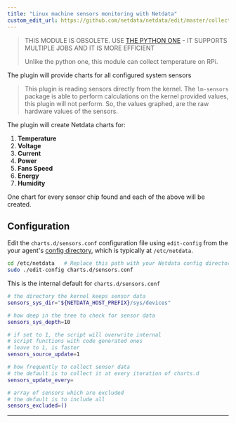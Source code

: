```yaml
---
title: "Linux machine sensors monitoring with Netdata"
custom_edit_url: https://github.com/netdata/netdata/edit/master/collectors/charts.d.plugin/sensors/README.md
---
```




> THIS MODULE IS OBSOLETE.
> USE [THE PYTHON ONE](agent/collectors/python.d.plugin/sensors) - IT SUPPORTS MULTIPLE JOBS AND IT IS MORE EFFICIENT
>
> Unlike the python one, this module can collect temperature on RPi.

The plugin will provide charts for all configured system sensors

> This plugin is reading sensors directly from the kernel.
> The `lm-sensors` package is able to perform calculations on the
> kernel provided values, this plugin will not perform.
> So, the values graphed, are the raw hardware values of the sensors.

The plugin will create Netdata charts for:

1.  **Temperature**
2.  **Voltage**
3.  **Current**
4.  **Power**
5.  **Fans Speed**
6.  **Energy**
7.  **Humidity**

One chart for every sensor chip found and each of the above will be created.

## Configuration

Edit the `charts.d/sensors.conf` configuration file using `edit-config` from the your agent's [config
directory](agent/step-by-step/step-04.md#find-your-netdataconf-file), which is typically at `/etc/netdata`.

```bash
cd /etc/netdata   # Replace this path with your Netdata config directory, if different
sudo ./edit-config charts.d/sensors.conf
```

This is the internal default for `charts.d/sensors.conf`

```sh
# the directory the kernel keeps sensor data
sensors_sys_dir="${NETDATA_HOST_PREFIX}/sys/devices"

# how deep in the tree to check for sensor data
sensors_sys_depth=10

# if set to 1, the script will overwrite internal
# script functions with code generated ones
# leave to 1, is faster
sensors_source_update=1

# how frequently to collect sensor data
# the default is to collect it at every iteration of charts.d
sensors_update_every=

# array of sensors which are excluded
# the default is to include all
sensors_excluded=()
```

---


